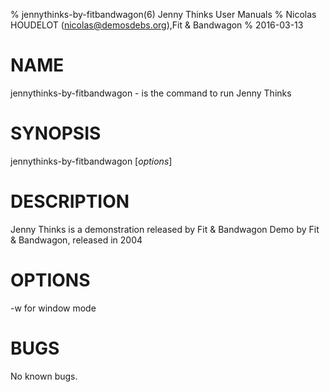 % jennythinks-by-fitbandwagon(6) Jenny Thinks User Manuals
% Nicolas HOUDELOT (nicolas@demosdebs.org),Fit & Bandwagon
% 2016-03-13

# NAME
jennythinks-by-fitbandwagon - is the command to run Jenny Thinks 

# SYNOPSIS
jennythinks-by-fitbandwagon [*options*]

# DESCRIPTION
Jenny Thinks  is a demonstration released by Fit & Bandwagon
Demo by Fit & Bandwagon, released in 2004

# OPTIONS
-w for window mode


# BUGS
No known bugs.
